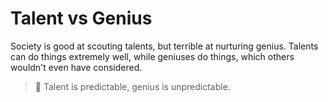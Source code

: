 # Talent vs Genius
Society is good at scouting talents, but terrible at nurturing genius.
Talents can do things extremely well, while geniuses do things, which others wouldn't even have considered.
> 🏅 Talent is predictable, genius is unpredictable.

